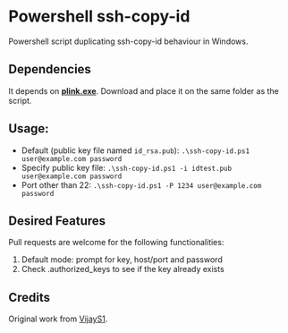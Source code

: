 # Powershell ssh-copy-id
Powershell script duplicating ssh-copy-id behaviour in Windows.

## Dependencies
It depends on **[plink.exe](http://the.earth.li/~sgtatham/putty/latest/x86/plink.exe)**. Download and place it on the same folder as the script.

## Usage:
 - Default (public key file named `id_rsa.pub`): `.\ssh-copy-id.ps1 user@example.com password`
 - Specify public key file: `.\ssh-copy-id.ps1 -i idtest.pub user@example.com password`
 - Port other than 22: `.\ssh-copy-id.ps1 -P 1234 user@example.com password`

## Desired Features
Pull requests are welcome for the following functionalities:
1. Default mode: prompt for key, host/port and password
2. Check .authorized_keys to see if the key already exists

## Credits
Original work from [VijayS1](https://github.com/VijayS1/Scripts/tree/master/ssh-copy-id).
